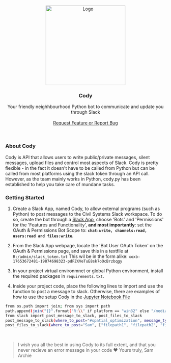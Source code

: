 <br />
<p align="center">
  <img src="https://avatars.slack-edge.com/2021-08-02/2324270040231_205f77f3db7ed63557bd_512.png" alt="Logo" width="250">
  </a>

  <h3 align="center">Cody</h3>

  <p align="center">
    Your friendly neighhbourhood Python bot to communicate and update you through Slack
    <br />
    <br />
    <a href="https://github.com/samarchie/cody/issues">Request Feature or Report Bug</a>
  </p>
</p>
<br />

### About Cody

Cody is API that allows users to write public/private messages, silent messages, upload files and control most aspects of Slack. Cody is pretty flexible - in the fact it doesn't have to be called from Python but can be called from most platforms using the slack token through an API call. However, as the team mainly works in Python, cody.py has been established to help you take care of mundane tasks.

### Getting Started

1. Create a Slack App, named Cody, to allow external programs (such as Python) to post messages to the Civil Systems Slack workspace. To do so, create the bot through a [Slack App](https://api.slack.com/apps), choose 'Bots' and 'Permissions' for the 'Features and Functionality', **and most importantly**: set the OAuth & Permissions Bot Scope to: **```chat:write, channels:read, users:read and files:write```**.

2. From the Slack App webpage, locate the 'Bot User OAuth Token' on the OAuth & Permissions page, and save this in a textfile at ```R:/admin/slack_token.txt```
This wil be in the form alike: ```xoxb-17653672481-19874698323-pdFZKVeTuE8sk7oOcBrzbqgy```

3. In your project virtual environmnet or global Python environment, install the required packages in ```requirements.txt```.

4. Inside your project code, place the following lines to import and use the function to post a message to slack. Otherwise, there are examples of how to use the setup Cody in the [Jupyter Notebook File](README.py)
```sh
from os.path import join; from sys import path
path.append(join("{}".format("R:\\" if platform == "win32" else "/media/CivilSystems"), "admin", "cody"))
from slack import post_message_to_slack, post_files_to_slack
post_message_to_slack(where_to_post="#spatial_optimization", message_type="Information", identifier="Simulation 1", message="Hello World!", greet=True, silent_username="Sam")
post_files_to_slack(where_to_post="Sam", ["filepath1", "filepath2", "filepath3"], message='Here are my 3 files!', greet=True)
```

<br>

> I wish you all the best in using Cody to its full extent, and that you never recieve an error message in your code :heart:
> Yours truly, Sam Archie
